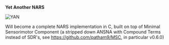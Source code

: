 **Yet Another NARS**

![YAN](https://user-images.githubusercontent.com/8284677/71787964-c96c8400-3015-11ea-91ac-2b98d621be33.png)

Will become a complete NARS implementation in C,
built on top of Minimal Sensorimotor Component (a stripped down ANSNA with Compound Terms instead of SDR's, see https://github.com/patham9/MSC, in particular v0.6.0)
